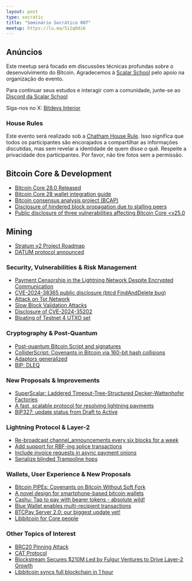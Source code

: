 ```yaml
---
layout: post
type: socratic
title: "Seminário Socrático 007"
meetup: https://lu.ma/5i2q0di6
---
```


## Anúncios
Este meetup será focado em discussões técnicas profundas sobre o desenvolvimento do Bitcoin.
Agradecemos à [Scalar School](https://x.com/scalarschool) pelo apoio na organização do evento.

Para continuar seus estudos e interagir com a comunidade, junte-se ao [Discord da Scalar School](https://discord.gg/ZujycYyd7d)

Siga-nos no X: [Bitdevs Interior](https://x.com/bitdevsinterior)

### House Rules
Este evento será realizado sob a [Chatham House Rule](https://www.chathamhouse.org/about-us/chatham-house-rule). 
Isso significa que todos os participantes são encorajados a compartilhar as informações discutidas, mas sem revelar a identidade de quem disse o quê. Respeite a privacidade dos participantes. Por favor, não tire fotos sem a permissão.

## Bitcoin Core & Development
- [Bitcoin Core 28.0 Released](https://bitcoincore.org/en/releases/28.0/)
- [Bitcoin Core 28 wallet integration guide](https://bitcoinops.org/en/bitcoin-core-28-wallet-integration-guide/)
- [Bitcoin consensus analysis project (BCAP)](https://github.com/bitcoin-cap/bcap)
- [Disclosure of hindered block propagation due to stalling peers](https://bitcoincore.org/en/2024/11/05/cb-stall-hindering-propagation/)
- [Public disclosure of three vulnerabilities affecting Bitcoin Core <v25.0](https://groups.google.com/g/bitcoindev/c/WeSDeV8YOSA)

## Mining
- [Stratum v2 Project Roadmap](https://stratumprotocol.org/blog/sri-roadmap-2025/)
- [DATUM protocol announced](https://ocean.xyz/docs/datum)

### Security, Vulnerabilities & Risk Management
- [Payment Censorship in the Lightning Network Despite Encrypted Communication](https://drops.dagstuhl.de/entities/document/10.4230/LIPIcs.AFT.2024.12)
- [CVE-2024-38365 public disclosure (btcd FindAndDelete bug)](https://delvingbitcoin.org/t/cve-2024-38365-public-disclosure-btcd-findanddelete-bug/1184)
- [Attack on Tor Network](https://x.com/Andrew___Morris/status/1854289771197329517)
- [Slow Block Validation Attacks](https://blog.lopp.net/slow-block-validation-attacks/)
- [Disclosure of CVE-2024-35202](https://bitcoincore.org/en/2024/10/08/disclose-blocktxn-crash/)
- [Bloating of Testnet 4 UTXO set](https://x.com/murchandamus/status/1848408001373180193)

### Cryptography & Post-Quantum 
- [Post-quantum Bitcoin Script and signatures](https://x.com/n1ckler/status/1854552545084977320)
- [ColliderScript: Covenants in Bitcoin via 160-bit hash collisions](https://eprint.iacr.org/2024/1802.pdf)
- [Adaptors generalized](https://reyify.com/blog/adaptors-generalised/)
- [BIP: DLEQ](https://groups.google.com/g/bitcoindev/c/MezoKV5md7s)

### New Proposals & Improvements
- [SuperScalar: Laddered Timeout-Tree-Structured Decker-Wattenhofer Factories](https://delvingbitcoin.org/t/superscalar-laddered-timeout-tree-structured-decker-wattenhofer-factories/1143)
- [A fast, scalable protocol for resolving lightning payments](https://delvingbitcoin.org/t/a-fast-scalable-protocol-for-resolving-lightning-payments/1233)
- [BIP327: update status from Draft to Active](https://github.com/bitcoin/bips/pull/1679)

### Lightning Protocol & Layer-2
- [Re-broadcast channel_announcements every six blocks for a week](https://github.com/lightningdevkit/rust-lightning/pull/3360)
- [Add support for RBF-ing splice transactions](https://github.com/ACINQ/eclair/pull/2925)
- [Include invoice requests in async payment onions](https://github.com/lightningdevkit/rust-lightning/pull/3207)
- [Serialize blinded Trampoline hops](https://github.com/lightningdevkit/rust-lightning/pull/3007)

### Wallets, User Experience & New Proposals
- [Bitcoin PIPEs: Covenants on Bitcoin Without Soft Fork](https://delvingbitcoin.org/t/bitcoin-pipes-covenants-on-bitcoin-without-soft-fork/1195)
- [A novel design for smartphone-based bitcoin wallets](https://bitkey.build/building-in-the-open/)
- [Cashu: Tap to pay with bearer tokens - absolute wild!](https://x.com/callebtc/status/1848256284727841179)
- [Blue Wallet enables multi-recipient transactions](https://x.com/bluewalletio/status/1840461693585170859?s=46)
- [BTCPay Server 2.0: our biggest update yet!](https://blog.btcpayserver.org/btcpay-server-2-0/)
- [Libbitcoin for Core people](https://delvingbitcoin.org/t/libbitcoin-for-core-people/1222)

### Other Topics of Interest
- [BRC20 Pinning Attack](https://arxiv.org/abs/2410.11295)
- [CAT Protocol](https://catprotocol.org/)
- [Blockstream Secures $210M Led by Fulgur Ventures to Drive Layer-2 Growth](https://blockstream.com/press-releases/2024-10-15-blockstream-secures-210m-dollars-led-fulgur-ventures-drive-layer-2-growth-expand-bitcoin-treasury/)
- [Libbitcoin syncs full blockchain in 1 hour](https://x.com/evoskuil/status/1847673128073187536)
